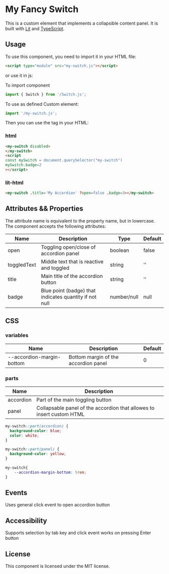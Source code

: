 # My Fancy Switch

This is a custom element that implements a collapsible content panel. It is built with [Lit](https://lit.dev/) and [TypeScript](https://www.typescriptlang.org/).

## Usage

To use this component, you need to import it in your HTML file:

```html
<script type="module" src="my-switch.js"></script>
```

or use it in js:

To import component

```js
import { Switch } from '/Switch.js';
```

To use as defined Custom element:

```js
import '/my-switch.js';
```

Then you can use the <my-switch> tag in your HTML:

### html

 ```html
<my-switch disabled>
</my-switch>
<script
const mySwitch = document.querySelector('my-switch')
mySwitch.badge=2
></script>
```

### lit-html

```html
<my-switch .title='My Accordion' ?open=false .badge=3></my-switch>
```


## Attributes && Properties

The attribute name is equivalent to the property name, but in lowercase.
The component accepts the following attributes:

| Name        | Description                                            | Type        | Default |
|-------------|--------------------------------------------------------|-------------|---------|
| open        | Toggling open/close of accordion panel                 | boolean     | false   |
| toggledText | Middle text that is reactive and toggled               | string      | ''      |
| title       | Main title of the accordion button                     | string      | ''      |
| badge | Blue point (badge) that indicates quantity if not null | number/null | null    |

## CSS

### variables

| Name                                | Description                          | Default |
| ----------------------------------- |--------------------------------------|---------|
| --accordion-margin-bottom         | Bottom margin of the accordion panel | 0       |

### parts

| Name      | Description                                                           |  
|-----------|-----------------------------------------------------------------------|
| accordion | Part of the main toggling button                                      |
| panel     | Collapsable panel of the accordion that allowes to insert custom HTML |


```css
my-switch::part(accordion) {
  background-color: blue;
  color: white;
}

my-switch::part(panel) {
  background-color: yellow;
}

my-switch{
    --accordion-margin-bottom: 5rem;
}
```

## Events

Uses general click event to open accordion button

## Accessibility

Supports selection by tab key and click event works on pressing Enter button

## License
This component is licensed under the MIT license.